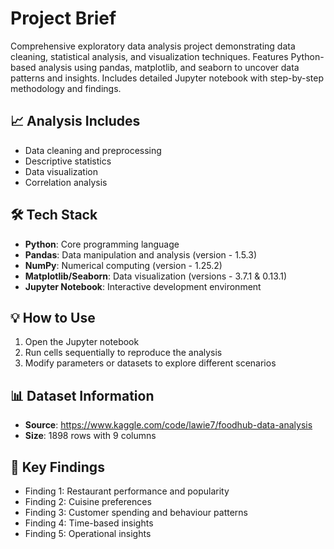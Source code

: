 # Project Brief
Comprehensive exploratory data analysis project demonstrating data cleaning, statistical analysis, and visualization techniques. Features Python-based analysis using pandas, matplotlib, and seaborn to uncover data patterns and insights. Includes detailed Jupyter notebook with step-by-step methodology and findings.

## 📈 Analysis Includes
- Data cleaning and preprocessing
- Descriptive statistics
- Data visualization
- Correlation analysis

## 🛠️ Tech Stack
- **Python**: Core programming language
- **Pandas**: Data manipulation and analysis (version - 1.5.3)
- **NumPy**: Numerical computing (version - 1.25.2)
- **Matplotlib/Seaborn**: Data visualization (versions - 3.7.1 & 0.13.1)
- **Jupyter Notebook**: Interactive development environment

## 💡 How to Use
1. Open the Jupyter notebook
2. Run cells sequentially to reproduce the analysis
3. Modify parameters or datasets to explore different scenarios

## 📊 Dataset Information
- **Source**: https://www.kaggle.com/code/lawie7/foodhub-data-analysis
- **Size**: 1898 rows with 9 columns

## 🔑 Key Findings
- Finding 1: Restaurant performance and popularity
- Finding 2: Cuisine preferences
- Finding 3: Customer spending and behaviour patterns
- Finding 4: Time-based insights
- Finding 5: Operational insights
